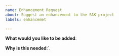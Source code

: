 ```yaml
---
name: Enhancement Request
about: Suggest an enhancement to the SAK project
labels: enhancemet

---
```

<!-- Please only use this template for submitting enhancement requests -->

**What would you like to be added**:

**Why is this needed**:`.
